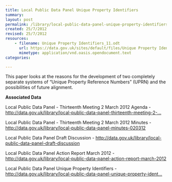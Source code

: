 ```yaml
---
title: Local Public Data Panel Unique Property Identifiers
summary: 
layout: post
permalink: /library/local-public-data-panel-unique-property-identifiers
created: 25/7/2012
revised: 25/7/2012
resources:
    - filename: Unique Property Identifiers_11.odt
      url: https://data.gov.uk/sites/default/files/Unique Property Identifiers_11.odt
      mimetype: application/vnd.oasis.opendocument.text
categories:

---
```


<p>This paper looks at the reasons for the development of two completely separate systems of “Unique Property Reference Numbers” (UPRN) and the possibilities of future alignment.</p>
<p><strong>Associated Data</strong></p>
<p>Local Public Data Panel - Thirteenth Meeting 2 March 2012 Agenda - <a href="http://data.gov.uk/library/local-public-data-panel-thirteenth-meeting-2-march-2012-agenda" rel="nofollow">http://data.gov.uk/library/local-public-data-panel-thirteenth-meeting-2-...</a></p>
<p>Local Public Data Panel - Thirteenth Meeting 2 March 2012 Minutes - <a href="http://data.gov.uk/library/local-public-data-panel-minutes-020312" rel="nofollow">http://data.gov.uk/library/local-public-data-panel-minutes-020312</a></p>
<p>Local Public Data Panel Draft Discussion - <a href="http://data.gov.uk/library/local-public-data-panel-draft-discussion" rel="nofollow">http://data.gov.uk/library/local-public-data-panel-draft-discussion</a></p>
<p>Local Public Data Panel Action Report March 2012 - <a href="http://data.gov.uk/library/local-public-data-panel-action-report-march-2012" rel="nofollow">http://data.gov.uk/library/local-public-data-panel-action-report-march-2012</a></p>
<p>Local Public Data Panel Unique Property Identifiers - <a href="http://data.gov.uk/library/local-public-data-panel-unique-property-identifiers" rel="nofollow">http://data.gov.uk/library/local-public-data-panel-unique-property-ident...</a></p>
